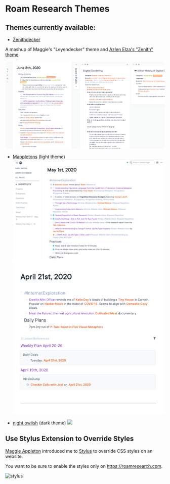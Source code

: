 # Roam Research Themes

## Themes currently available:

- [Zenithdecker](./zenithdecker.css)

 A mashup of Maggie's "Leyendecker" theme and [Azlen Elza's "Zenith" theme](https://github.com/azlen/roam-themes)
 
 ![](./images/zenithdecker.png) 

- [Mappletons](./mappletons.css) (light theme)
  ![](./images/mappletons_screenshot_1.png)
  ![](./images/mappletons_screenshot_2.png)

- [night owlish](./night-owl-ish.css) (dark theme)
  ![](./images/night_owlish_screenshot.png)

## Use Stylus Extension to Override Styles

[Maggie Appleton](https://twitter.com/mappletons?lang=en) introduced me to [Stylus](https://chrome.google.com/webstore/detail/stylus-beta/apmmpaebfobifelkijhaljbmpcgbjbdo?hl=en) to override CSS styles on an website.

You want to be sure to enable the styles only on https://roamresearch.com.

![stylus](./images/01.png)
